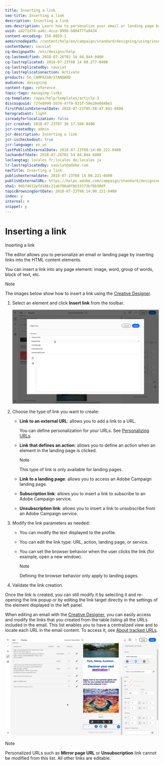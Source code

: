 ```yaml
---
title: Inserting a link
seo-title: Inserting a link
description: Inserting a link
seo-description: Learn how to personalize your email or landing page by inserting links into the HTML content elements.
uuid: a4271d74-aa6c-4cce-9996-b08477fa8434
content-encoding: ISO-8859-1
aemsrcnodepath: /content/help/en/campaign/standard/designing/using/inserting-a-link
contentOwner: sauviat
cq-designpath: /etc/designs/help
cq-lastmodified: 2018-07-26T02 54 04.844-0400
cq-lastreplicated: 2018-07-23T08 14 00.277-0400
cq-lastreplicatedby: sauviat
cq-lastreplicationaction: Activate
products: SG_CAMPAIGN/STANDARD
audience: designing
content-type: reference
topic-tags: managing-links
cq-template: /apps/help/templates/article-3
discoiquuid: 72fe8990-5b74-47f9-931f-50e20e0d48e5
firstPublishExternalDate: 2018-07-23T05:58:47.041-0400
herogradient: light
isreadyforlocalization: false
jcr-created: 2018-07-23T07 30 17.504-0400
jcr-createdby: admin
jcr-description: Inserting a link
jcr-ischeckedout: true
jcr-language: en_us
lastPublishExternalDate: 2018-07-23T08:14:00.221-0400
lochandoffdate: 2018-07-26T02 54 04.844-0400
loclangtag: locales fr;locales de;locales ja
lr-lastreplicatedby: sauviat@adobe.com
navTitle: Inserting a link
publishexternaldate: 2018-07-23T08 14 00.221-0400
publishExternalURL: https://helpx.adobe.com/campaign/standard/designing/using/inserting-a-link.html
sha1: 86b74812efd186c21ab788a0fbb33373b70b30df
topicBrowsingSortDate: 2018-07-23T08:14:00.221-0400
index: y
internal: n
snippet: y
---
```


# Inserting a link

Inserting a link

The editor allows you to personalize an email or landing page by inserting links into the HTML content elements.

You can insert a link into any page element: image, word, group of words, block of text, etc.

>[!NOTE]
>
>The images below show how to insert a link using the [Creative Designer](../../designing/using/about-email-content-design.md#using-the-creative-designer).

1. Select an element and click **Insert link** from the toolbar.

   ![](assets/des_insert_link.png)

1. Choose the type of link you want to create:

    * **Link to an external URL**: allows you to add a link to a URL.

      You can define personalization for your URLs. See [Personalizing URLs](../../designing/using/personalizing-urls.md).
    
    * **Link that defines an action**: allows you to define an action when an element in the landing page is clicked.

      >[!NOTE]
      >
      >This type of link is only available for landing pages.

    * **Link to a landing page**: allows you to access an Adobe Campaign landing page.
    * **Subscription link**: allows you to insert a link to subscribe to an Adobe Campaign service.
    * **Unsubscription link**: allows you to insert a link to unsubscribe from an Adobe Campaign service.

1. Modify the link parameters as needed:

    * You can modify the text displayed to the profile.
    * You can edit the link type: URL, action, landing page, or service.
    * You can set the browser behavior when the user clicks the link (for example, open a new window).

      >[!NOTE]
      >
      >Defining the browser behavior only apply to landing pages.

1. Validate the link creation.

Once the link is created, you can still modify it by selecting it and re-opening the link popup or by editing the link target directly in the settings of the element displayed in the left panel.

When editing an email with the [Creative Designer](../../designing/using/about-email-content-design.md#using-the-creative-designer), you can easily access and modify the links that you created from the table listing all the URLs included in the email. This list enables you to have a centralized view and to locate each URL in the email content. To access it, see [About tracked URLs](../../designing/using/about-tracked-urls.md).

![](assets/des_link_list.png)

>[!NOTE]
>
>Personalized URLs such as **Mirror page URL** or **Unsubscription** link cannot be modified from this list. All other links are editable.


